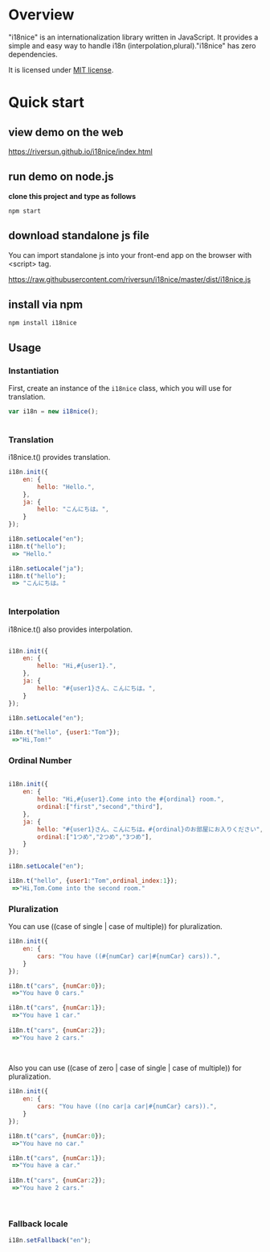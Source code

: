 # Overview
"i18nice" is an internationalization library written in JavaScript.
It provides a simple and easy way to handle i18n (interpolation,plural)."i18nice" has zero dependencies. 

It is licensed under [MIT license](https://opensource.org/licenses/MIT).

# Quick start
## view demo on the web
https://riversun.github.io/i18nice/index.html

## run demo on node.js

**clone this project and type as follows**

```shell
npm start
```

## download standalone js file

You can import standalone js into your front-end app on the browser with &lt;script&gt; tag.

https://raw.githubusercontent.com/riversun/i18nice/master/dist/i18nice.js

## install via npm

```shell
npm install i18nice
```

## Usage

### Instantiation

First, create an instance of the `i18nice` class, which you will use for translation.

```js
var i18n = new i18nice();
 
```

### Translation

i18nice.t() provides translation. 

```js
i18n.init({
    en: {
        hello: "Hello.",
    },
    ja: {
        hello: "こんにちは。",
    }
});

i18n.setLocale("en");
i18n.t("hello");
 => "Hello."

i18n.setLocale("ja");
i18n.t("hello");
 => "こんにちは。"
 
```

### Interpolation

i18nice.t() also provides interpolation. 
    
```js

i18n.init({
    en: {
        hello: "Hi,#{user1}.",
    },
    ja: {
        hello: "#{user1}さん、こんにちは。",
    }
});

i18n.setLocale("en");

i18n.t("hello", {user1:"Tom"});
 =>"Hi,Tom!"

```

### Ordinal Number

```js

i18n.init({
    en: {
        hello: "Hi,#{user1}.Come into the #{ordinal} room.",
        ordinal:["first","second","third"],
    },
    ja: {
        hello: "#{user1}さん、こんにちは。#{ordinal}のお部屋にお入りください",
        ordinal:["1つめ","2つめ","3つめ"],
    }
});

i18n.setLocale("en");

i18n.t("hello", {user1:"Tom",ordinal_index:1});
 =>"Hi,Tom.Come into the second room."

```


### Pluralization

You can use ((case of single | case of multiple)) for pluralization.

```js
i18n.init({
    en: {
        cars: "You have ((#{numCar} car|#{numCar} cars)).",
    }
});

i18n.t("cars", {numCar:0});
 =>"You have 0 cars."

i18n.t("cars", {numCar:1});
 =>"You have 1 car."
 
i18n.t("cars", {numCar:2});
 =>"You have 2 cars."
 
 
```

Also you can use ((case of zero | case of single | case of multiple)) for pluralization.

```js
i18n.init({
    en: {
        cars: "You have ((no car|a car|#{numCar} cars)).",
    }
});

i18n.t("cars", {numCar:0});
 =>"You have no car."

i18n.t("cars", {numCar:1});
 =>"You have a car."
 
i18n.t("cars", {numCar:2});
 =>"You have 2 cars."
 
 
```

### Fallback locale

```js
i18n.setFallback("en");
```

